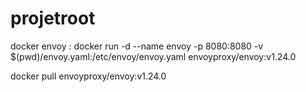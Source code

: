 # projetroot

docker envoy : docker run -d --name envoy -p 8080:8080 -v $(pwd)/envoy.yaml:/etc/envoy/envoy.yaml envoyproxy/envoy:v1.24.0

docker pull envoyproxy/envoy:v1.24.0